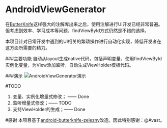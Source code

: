 # AndroidViewGenerator
在[ButterKnife](https://github.com/JakeWharton/butterknife)这样强大的注解库出来之后，使用注解进行UI开发已经非常普遍。但考虑到效率、学习成本等问题，findViewById方式仍然是不错的选择。

本项目针对日常开发中遇到的UI相关的繁琐操作进行自动化实现，降低开发者在这方面所需要的精力。

###主要功能
自动从layout生成native代码，包括声明变量，使用findViewById实例化变量，为View添加监听，自动生成ViewHolder模板代码。

###演示
![AndroidViewGenerator演示](http://7xktd8.com1.z0.glb.clouddn.com/demo.gif)

#TODO
1. 变量、实例化增量式修改； —— Done
2. 监听增量式修改；—— TODO
3. 支持ViewHolder的生成；—— Done

#感谢
本项目基于[android-butterknife-zelezny](https://github.com/avast/android-butterknife-zelezny)改造。因此特别感谢：@Avast。